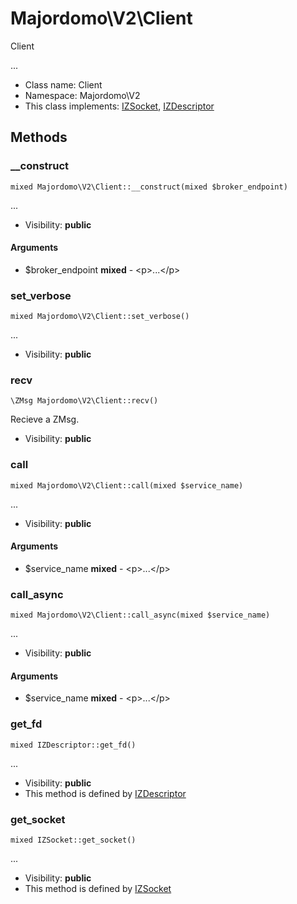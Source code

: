 Majordomo\V2\Client
===============

Client

...


* Class name: Client
* Namespace: Majordomo\V2
* This class implements: [IZSocket](IZSocket.md), [IZDescriptor](IZDescriptor.md)






Methods
-------


### __construct

    mixed Majordomo\V2\Client::__construct(mixed $broker_endpoint)



...

* Visibility: **public**


#### Arguments
* $broker_endpoint **mixed** - &lt;p&gt;...&lt;/p&gt;



### set_verbose

    mixed Majordomo\V2\Client::set_verbose()



...

* Visibility: **public**




### recv

    \ZMsg Majordomo\V2\Client::recv()

Recieve a ZMsg.



* Visibility: **public**




### call

    mixed Majordomo\V2\Client::call(mixed $service_name)



...

* Visibility: **public**


#### Arguments
* $service_name **mixed** - &lt;p&gt;...&lt;/p&gt;



### call_async

    mixed Majordomo\V2\Client::call_async(mixed $service_name)



...

* Visibility: **public**


#### Arguments
* $service_name **mixed** - &lt;p&gt;...&lt;/p&gt;



### get_fd

    mixed IZDescriptor::get_fd()



...

* Visibility: **public**
* This method is defined by [IZDescriptor](IZDescriptor.md)




### get_socket

    mixed IZSocket::get_socket()



...

* Visibility: **public**
* This method is defined by [IZSocket](IZSocket.md)



